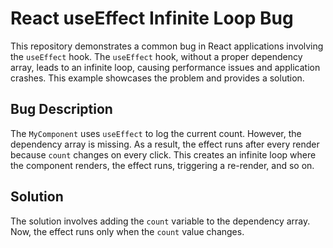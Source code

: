# React useEffect Infinite Loop Bug

This repository demonstrates a common bug in React applications involving the `useEffect` hook.  The `useEffect` hook, without a proper dependency array, leads to an infinite loop, causing performance issues and application crashes. This example showcases the problem and provides a solution.

## Bug Description

The `MyComponent` uses `useEffect` to log the current count.  However, the dependency array is missing. As a result, the effect runs after every render because `count` changes on every click.  This creates an infinite loop where the component renders, the effect runs, triggering a re-render, and so on.

## Solution

The solution involves adding the `count` variable to the dependency array. Now, the effect runs only when the `count` value changes.